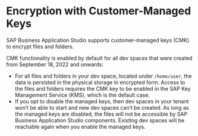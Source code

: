 <!-- loio68e6d6f7b8f6436e986214e79cb7bf9c -->

# Encryption with Customer-Managed Keys

SAP Business Application Studio supports customer-managed keys \(CMK\) to encrypt files and folders.

CMK functionality is enabled by default for all dev spaces that were created from September 18, 2022 and onwards:

-   For all files and folders in your dev space, located under `/home/user`, the data is persisted in the physical storage in encrypted form. Access to the files and folders requires the CMK key to be enabled in the SAP Key Management Service \(KMS\), which is the default case.
-   If you opt to disable the managed keys, then dev spaces in your tenant won’t be able to start and new dev spaces can’t be created. As long as the managed keys are disabled, the files will not be accessible by SAP Business Application Studio components. Existing dev spaces will be reachable again when you enable the managed keys.


